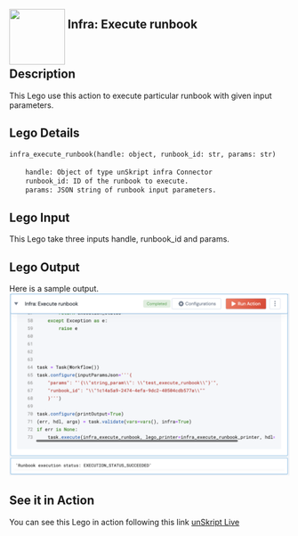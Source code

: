 [<img align="left" src="https://unskript.com/assets/favicon.png" width="100" height="100" style="padding-right: 5px">](https://unskript.com/assets/favicon.png) 
<h2>Infra: Execute runbook</h2>

<br>

## Description
This Lego use this action to execute particular runbook with given input parameters.


## Lego Details

    infra_execute_runbook(handle: object, runbook_id: str, params: str)

        handle: Object of type unSkript infra Connector
        runbook_id: ID of the runbook to execute.
        params: JSON string of runbook input parameters.

        

## Lego Input
This Lego take three inputs handle, runbook_id and params.

## Lego Output
Here is a sample output.
<img src="./1.png">

## See it in Action

You can see this Lego in action following this link [unSkript Live](https://us.app.unskript.io)